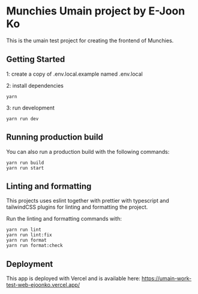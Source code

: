 # Munchies Umain project by E-Joon Ko

This is the umain test project for creating the frontend of Munchies.

## Getting Started

1: create a copy of .env.local.example named .env.local

2: install dependencies

```
yarn
```

3: run development

```
yarn run dev
```

## Running production build

You can also run a production build with the following commands:

```
yarn run build
yarn run start
```

## Linting and formatting

This projects uses eslint together with prettier with typescript and tailwindCSS plugins for linting and formatting the project.

Run the linting and formatting commands with:

```
yarn run lint
yarn run lint:fix
yarn run format
yarn run format:check
```

## Deployment

This app is deployed with Vercel and is available here: https://umain-work-test-web-ejoonko.vercel.app/

